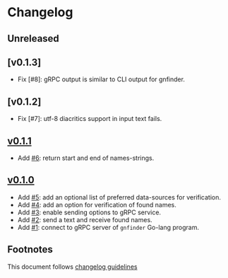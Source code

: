 # Changelog

## Unreleased

## [v0.1.3]

- Fix [#8]: gRPC output is similar to CLI output for gnfinder.

## [v0.1.2]

- Fix [#7]: utf-8 diacritics support in input text fails.

## [v0.1.1]
- Add [#6]: return start and end of names-strings.

## [v0.1.0]

- Add [#5]: add an optional list of preferred data-sources for verification.
- Add [#4]: add an option for verification of found names.
- Add [#3]: enable sending options to gRPC service.
- Add [#2]: send a text and receive found names.
- Add [#1]: connect to gRPC server of `gnfinder` Go-lang program.

## Footnotes

This document follows [changelog guidelines]

[v0.1.1]: https://github.com/GlobalNamesArchitecture/gnfinder/compare/v0.1.0...v0.1.1
[v0.1.0]: https://github.com/GlobalNamesArchitecture/gnfinder/tree/v0.1.0

[#6]: https://github.com/GlobalNamesArchitecture/gnfinder/issues/5
[#5]: https://github.com/GlobalNamesArchitecture/gnfinder/issues/5
[#4]: https://github.com/GlobalNamesArchitecture/gnfinder/issues/4
[#3]: https://github.com/GlobalNamesArchitecture/gnfinder/issues/3
[#2]: https://github.com/GlobalNamesArchitecture/gnfinder/issues/2
[#1]: https://github.com/GlobalNamesArchitecture/gnfinder/issues/1


[changelog guidelines]: https://github.com/olivierlacan/keep-a-changelog
